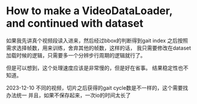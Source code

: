 How to make a VideoDataLoader, and continued with dataset
===

如果我先讲真个视频段读入进来，然后经过bbox的判断得到gait index
之后按照需求选择帧数，用来训练，舍弃其他的帧数，这样的话，
我只需要修改在dataset加载时候的逻辑，只需要多一个分辨步行周期的逻辑就行了。

但是可以想到，这个处理速度应该是非常慢的，但是好在省事。
结果稳定性也不知道。

2023-12-10
不同的视频，切片之后获得的gait cycle数是不一样的，这个需要找办法统一
并且，如果不保存起来，一次io的时间太长了